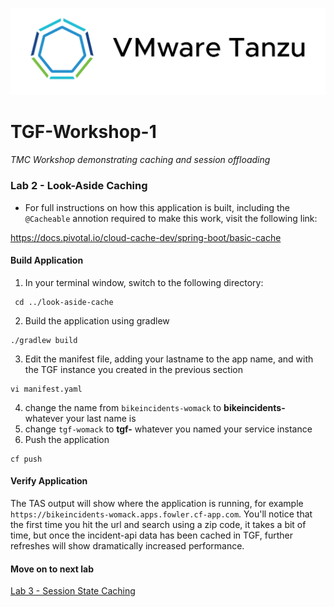 ![VMware Tanzu Gemfire](/images/vmware-tanzu.png)
# TGF-Workshop-1
*TMC Workshop demonstrating caching and session offloading*

### Lab 2 - Look-Aside Caching
* For full instructions on how this application is built, including the `@Cacheable` annotion required to make this work, visit the following link: 

https://docs.pivotal.io/cloud-cache-dev/spring-boot/basic-cache

#### Build Application
1. In your terminal window, switch to the following directory:
```
 cd ../look-aside-cache
```
2. Build the application using gradlew
```
./gradlew build
```
3. Edit the manifest file, adding your lastname to the app name, and <SERVICE-INSTANCE-NAME> with the TGF instance you created in the previous section
```
vi manifest.yaml
```
4. change the name from `bikeincidents-womack` to **bikeincidents-** whatever your last name is
5. change `tgf-womack` to **tgf-** whatever you named your service instance
6. Push the application
```
cf push
```

#### Verify Application
The TAS output will show where the application is running, for example `https://bikeincidents-womack.apps.fowler.cf-app.com`. You'll notice that the first time you hit the url and search using a zip code, it takes a bit of time, but once the incident-api data has been cached in TGF, further refreshes will show dramatically increased performance.

#### Move on to next lab

[Lab 3 - Session State Caching](../lab_03/lab_03.md)
